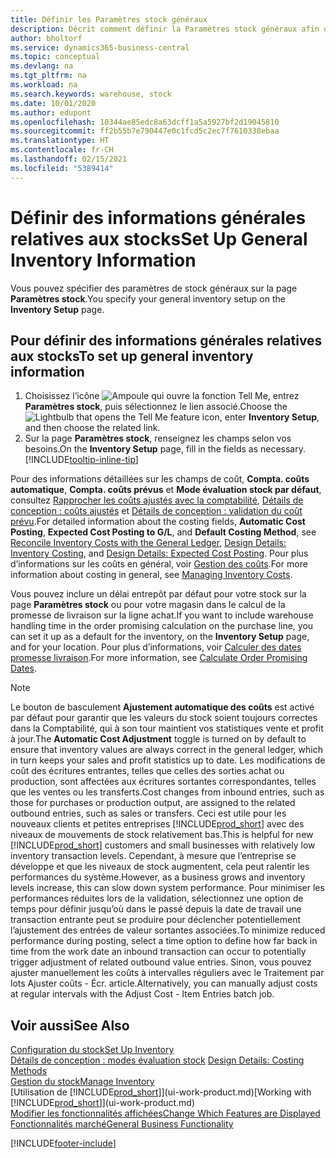 ```yaml
---
title: Définir les Paramètres stock généraux
description: Décrit comment définir la Paramètres stock généraux afin que vous puissiez gérer votre entrepôt et votre stock.
author: bholtorf
ms.service: dynamics365-business-central
ms.topic: conceptual
ms.devlang: na
ms.tgt_pltfrm: na
ms.workload: na
ms.search.keywords: warehouse, stock
ms.date: 10/01/2020
ms.author: edupont
ms.openlocfilehash: 10344ae85edc8a63dcff1a5a5927bf2d19045810
ms.sourcegitcommit: ff2b55b7e790447e0c1fcd5c2ec7f7610338ebaa
ms.translationtype: HT
ms.contentlocale: fr-CH
ms.lasthandoff: 02/15/2021
ms.locfileid: "5389414"
---
```

# <a name="set-up-general-inventory-information"></a><span data-ttu-id="ec409-103">Définir des informations générales relatives aux stocks</span><span class="sxs-lookup"><span data-stu-id="ec409-103">Set Up General Inventory Information</span></span>

<span data-ttu-id="ec409-104">Vous pouvez spécifier des paramètres de stock généraux sur la page **Paramètres stock**.</span><span class="sxs-lookup"><span data-stu-id="ec409-104">You specify your general inventory setup on the **Inventory Setup** page.</span></span>

## <a name="to-set-up-general-inventory-information"></a><span data-ttu-id="ec409-105">Pour définir des informations générales relatives aux stocks</span><span class="sxs-lookup"><span data-stu-id="ec409-105">To set up general inventory information</span></span>

1. <span data-ttu-id="ec409-106">Choisissez l’icône ![Ampoule qui ouvre la fonction Tell Me](media/ui-search/search_small.png "Dites-moi ce que vous voulez faire"), entrez **Paramètres stock**, puis sélectionnez le lien associé.</span><span class="sxs-lookup"><span data-stu-id="ec409-106">Choose the ![Lightbulb that opens the Tell Me feature](media/ui-search/search_small.png "Tell me what you want to do") icon, enter **Inventory Setup**, and then choose the related link.</span></span>
2. <span data-ttu-id="ec409-107">Sur la page **Paramètres stock**, renseignez les champs selon vos besoins.</span><span class="sxs-lookup"><span data-stu-id="ec409-107">On the **Inventory Setup** page, fill in the fields as necessary.</span></span> [!INCLUDE[tooltip-inline-tip](includes/tooltip-inline-tip_md.md)]

<span data-ttu-id="ec409-108">Pour des informations détaillées sur les champs de coût, **Compta. coûts automatique**, **Compta. coûts prévus** et **Mode évaluation stock par défaut**, consultez [Rapprocher les coûts ajustés avec la comptabilité](finance-how-to-post-inventory-costs-to-the-general-ledger.md), [Détails de conception : coûts ajustés](design-details-inventory-costing.md) et [Détails de conception : validation du coût prévu](design-details-expected-cost-posting.md).</span><span class="sxs-lookup"><span data-stu-id="ec409-108">For detailed information about the costing fields, **Automatic Cost Posting**, **Expected Cost Posting to G/L**, and **Default Costing Method**, see [Reconcile Inventory Costs with the General Ledger](finance-how-to-post-inventory-costs-to-the-general-ledger.md), [Design Details: Inventory Costing](design-details-inventory-costing.md), and [Design Details: Expected Cost Posting](design-details-expected-cost-posting.md).</span></span> <span data-ttu-id="ec409-109">Pour plus d’informations sur les coûts en général, voir [Gestion des coûts](finance-manage-inventory-costs.md).</span><span class="sxs-lookup"><span data-stu-id="ec409-109">For more information about costing in general, see [Managing Inventory Costs](finance-manage-inventory-costs.md).</span></span>  

<span data-ttu-id="ec409-110">Vous pouvez inclure un délai entrepôt par défaut pour votre stock sur la page **Paramètres stock** ou pour votre magasin dans le calcul de la promesse de livraison sur la ligne achat.</span><span class="sxs-lookup"><span data-stu-id="ec409-110">If you want to include warehouse handling time in the order promising calculation on the purchase line, you can set it up as a default for the inventory, on the **Inventory Setup** page, and for your location.</span></span> <span data-ttu-id="ec409-111">Pour plus d’informations, voir [Calculer des dates promesse livraison](sales-how-to-calculate-order-promising-dates.md).</span><span class="sxs-lookup"><span data-stu-id="ec409-111">For more information, see [Calculate Order Promising Dates](sales-how-to-calculate-order-promising-dates.md).</span></span>  

> [!NOTE]
> <span data-ttu-id="ec409-112">Le bouton de basculement **Ajustement automatique des coûts** est activé par défaut pour garantir que les valeurs du stock soient toujours correctes dans la Comptabilité, qui à son tour maintient vos statistiques vente et profit à jour.</span><span class="sxs-lookup"><span data-stu-id="ec409-112">The **Automatic Cost Adjustment** toggle is turned on by default to ensure that inventory values are always correct in the general ledger, which in turn keeps your sales and profit statistics up to date.</span></span> <span data-ttu-id="ec409-113">Les modifications de coût des écritures entrantes, telles que celles des sorties achat ou production, sont affectées aux écritures sortantes correspondantes, telles que les ventes ou les transferts.</span><span class="sxs-lookup"><span data-stu-id="ec409-113">Cost changes from inbound entries, such as those for purchases or production output, are assigned to the related outbound entries, such as sales or transfers.</span></span> <span data-ttu-id="ec409-114">Ceci est utile pour les nouveaux clients et petites entreprises [!INCLUDE[prod_short](includes/prod_short.md)] avec des niveaux de mouvements de stock relativement bas.</span><span class="sxs-lookup"><span data-stu-id="ec409-114">This is helpful for new [!INCLUDE[prod_short](includes/prod_short.md)] customers and small businesses with relatively low inventory transaction levels.</span></span> <span data-ttu-id="ec409-115">Cependant, à mesure que l’entreprise se développe et que les niveaux de stock augmentent, cela peut ralentir les performances du système.</span><span class="sxs-lookup"><span data-stu-id="ec409-115">However, as a business grows and inventory levels increase, this can slow down system performance.</span></span> <span data-ttu-id="ec409-116">Pour minimiser les performances réduites lors de la validation, sélectionnez une option de temps pour définir jusqu’où dans le passé depuis la date de travail une transaction entrante peut se produire pour déclencher potentiellement l’ajustement des entrées de valeur sortantes associées.</span><span class="sxs-lookup"><span data-stu-id="ec409-116">To minimize reduced performance during posting, select a time option to define how far back in time from the work date an inbound transaction can occur to potentially trigger adjustment of related outbound value entries.</span></span> <span data-ttu-id="ec409-117">Sinon, vous pouvez ajuster manuellement les coûts à intervalles réguliers avec le Traitement par lots Ajuster coûts - Écr. article.</span><span class="sxs-lookup"><span data-stu-id="ec409-117">Alternatively, you can manually adjust costs at regular intervals with the Adjust Cost - Item Entries batch job.</span></span>

## <a name="see-also"></a><span data-ttu-id="ec409-118">Voir aussi</span><span class="sxs-lookup"><span data-stu-id="ec409-118">See Also</span></span>
[<span data-ttu-id="ec409-119">Configuration du stock</span><span class="sxs-lookup"><span data-stu-id="ec409-119">Set Up Inventory</span></span>](inventory-setup-inventory.md)  
<span data-ttu-id="ec409-120">[Détails de conception : modes évaluation stock](design-details-costing-methods.md)  </span><span class="sxs-lookup"><span data-stu-id="ec409-120">[Design Details: Costing Methods](design-details-costing-methods.md)  </span></span>  
[<span data-ttu-id="ec409-121">Gestion du stock</span><span class="sxs-lookup"><span data-stu-id="ec409-121">Manage Inventory</span></span>](inventory-manage-inventory.md)  
<span data-ttu-id="ec409-122">[Utilisation de [!INCLUDE[prod_short](includes/prod_short.md)]](ui-work-product.md)</span><span class="sxs-lookup"><span data-stu-id="ec409-122">[Working with [!INCLUDE[prod_short](includes/prod_short.md)]](ui-work-product.md)</span></span>  
[<span data-ttu-id="ec409-123">Modifier les fonctionnalités affichées</span><span class="sxs-lookup"><span data-stu-id="ec409-123">Change Which Features are Displayed</span></span>](ui-experiences.md)  
[<span data-ttu-id="ec409-124">Fonctionnalités marché</span><span class="sxs-lookup"><span data-stu-id="ec409-124">General Business Functionality</span></span>](ui-across-business-areas.md)


[!INCLUDE[footer-include](includes/footer-banner.md)]